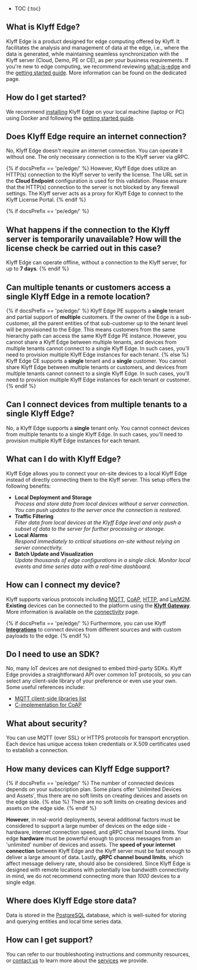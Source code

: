 * TOC
{:toc}


## What is Klyff Edge?

Klyff Edge is a product designed for edge computing offered by Klyff. 
It facilitates the analysis and management of data at the edge, i.e., where the data is generated, while maintaining seamless synchronization with the Klyff server (Cloud, Demo, PE or CE), as per your business requirements. 
If you're new to edge computing, we recommend reviewing [what-is-edge](/docs/{{docsPrefix}}getting-started-guides/what-is-edge/) and the [getting started guide](/docs/{{docsPrefix}}getting-started/). 
More information can be found on the dedicated page.

## How do I get started?

We recommend [installing](/docs/user-guide/install/{{docsPrefix}}installation-options/) Klyff Edge on your local machine (laptop or PC) using Docker and following the [getting started guide](/docs/{{docsPrefix}}getting-started/).

## Does Klyff Edge require an internet connection?

No, Klyff Edge doesn't require an internet connection. 
You can operate it without one. 
The only necessary connection is to the Klyff server via gRPC.

{% if docsPrefix == 'pe/edge/' %}
However, Klyff Edge does utilize an HTTP(s) connection to the Klyff server to verify the license. 
The URL set in the **Cloud Endpoint** configuration is used for this validation. 
Please ensure that the HTTP(s) connection to the server is not blocked by any firewall settings. 
The Klyff server acts as a proxy for Klyff Edge to connect to the Klyff License Portal.
{% endif %}

{% if docsPrefix == 'pe/edge/' %}
## What happens if the connection to the Klyff server is temporarily unavailable? How will the license check be carried out in this case?

Klyff Edge can operate offline, without a connection to the Klyff server, for up to **7 days**.
{% endif %}

## Can multiple tenants or customers access a single Klyff Edge in a remote location?

{% if docsPrefix == 'pe/edge/' %}
Klyff Edge PE supports a **single** tenant and partial support of **multiple** customers.
If the owner of the Edge is a sub-customer, all the parent entities of that sub-customer up to the tenant level will be provisioned to the Edge.
This means customers from the same hierarchy path can access the same Klyff Edge PE instance.
However, you cannot share a Klyff Edge between multiple tenants, and devices from multiple tenants cannot connect to a single Klyff Edge.
In such cases, you'll need to provision multiple Klyff Edge instances for each tenant.
{% else %}
Klyff Edge CE supports a **single** tenant and a **single** customer.
You cannot share Klyff Edge between multiple tenants or customers, and devices from multiple tenants cannot connect to a single Klyff Edge.
In such cases, you'll need to provision multiple Klyff Edge instances for each tenant or customer.
{% endif %}

## Can I connect devices from multiple tenants to a single Klyff Edge?

No, a Klyff Edge supports a **single** tenant only. 
You cannot connect devices from multiple tenants to a single Klyff Edge. 
In such cases, you'll need to provision multiple Klyff Edge instances for each tenant.

## What can I do with Klyff Edge?

Klyff Edge allows you to connect your on-site devices to a local Klyff Edge instead of directly connecting them to the Klyff server. 
This setup offers the following benefits:
- **Local Deployment and Storage**<br>
*Process and store data from local devices without a server connection. You can push updates to the server once the connection is restored.*
- **Traffic Filtering**<br>
*Filter data from local devices at the Klyff Edge level and only push a subset of data to the server for further processing or storage.*
- **Local Alarms**<br>
*Respond immediately to critical situations on-site without relying on server connectivity.*
- **Batch Update and Visualization**<br>
*Update thousands of edge configurations in a single click. Monitor local events and time series data with a real-time dashboard.*

## How can I connect my device?

Klyff supports various protocols including
[MQTT](/docs/{{docsPrefix}}reference/mqtt-api), 
[CoAP](/docs/{{docsPrefix}}reference/coap-api), 
[HTTP](/docs/{{docsPrefix}}reference/http-api), and
[LwM2M](/docs/{{docsPrefix}}reference/lwm2m-api).
**Existing** devices can be connected to the platform using the **[Klyff Gateway](/docs/iot-gateway/what-is-iot-gateway/)**.
More information is available on the [connectivity](/docs/{{docsPrefix}}reference/protocols/) page.

{% if docsPrefix == 'pe/edge/' %}
Furthermore, you can use Klyff [**Integrations**](/docs/user-guide/integrations/) to connect devices from different sources and with custom payloads to the edge.
{% endif %}

## Do I need to use an SDK?

No, many IoT devices are not designed to embed third-party SDKs. 
Klyff Edge provides a straightforward API over common IoT protocols, so you can select any client-side library of your preference or even use your own. 
Some useful references include:
 
 - [MQTT client-side libraries list](https://github.com/mqtt/mqtt.github.io/wiki/libraries) 
 - [C-implementation for CoAP](https://libcoap.net/)

## What about security?

You can use MQTT (over SSL) or HTTPS protocols for transport encryption. 
Each device has unique access token credentials or X.509 certificates used to establish a connection.

## How many devices can Klyff Edge support?

{% if docsPrefix == 'pe/edge/' %}
The number of connected devices depends on your subscription plan. 
Some plans offer 'Unlimited Devices and Assets', thus there are no soft limits on creating devices and assets on the edge side.
{% else %}
There are no soft limits on creating devices and assets on the edge side.
{% endif %}

**However**, in real-world deployments, several additional factors must be considered to support a large number of devices on the edge side - hardware, internet connection speed, and gRPC channel bound limits. 
Your edge **hardware** must be powerful enough to process messages from an 'unlimited' number of devices and assets. 
The **speed of your internet connection** between Klyff Edge and the Klyff server must be fast enough to deliver a large amount of data. 
Lastly, **gRPC channel bound limits**, which affect message delivery rate, should also be considered. 
Since Klyff Edge is designed with remote locations with potentially low bandwidth connectivity in mind, we do not recommend connecting more than *1000* devices to a single edge.
  
## Where does Klyff Edge store data?

Data is stored in the [PostgreSQL](https://www.postgresql.org/) database, which is well-suited for storing and querying entities and local time series data.

## How can I get support?

You can refer to our troubleshooting instructions and community resources, or [contact us](/docs/contact-us) to learn more about the [services](/docs/services/) we provide.
